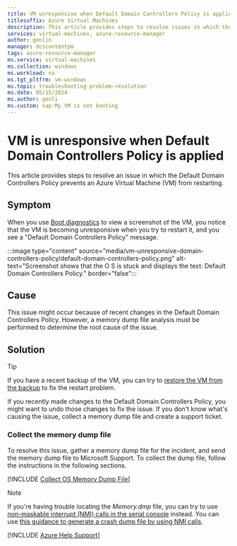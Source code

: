 ```yaml
---
title: VM unresponsive when Default Domain Controllers Policy is applied
titlesuffix: Azure Virtual Machines
description: This article provides steps to resolve issues in which the Default Domain Controllers Policy prevents an Azure VM from restarting.
services: virtual-machines, azure-resource-manager
author: genlin
manager: dcscontentpm
tags: azure-resource-manager
ms.service: virtual-machines
ms.collection: windows
ms.workload: na
ms.tgt_pltfrm: vm-windows
ms.topic: troubleshooting-problem-resolution
ms.date: 05/15/2024
ms.author: genli
ms.custom: sap:My VM is not booting
---
```


# VM is unresponsive when Default Domain Controllers Policy is applied

This article provides steps to resolve an issue in which the Default Domain Controllers Policy prevents an Azure Virtual Machine (VM) from restarting.

## Symptom

When you use [Boot diagnostics](./boot-diagnostics.md) to view a screenshot of the VM, you notice that the VM is becoming unresponsive when you try to restart it, and you see a "Default Domain Controllers Policy" message.

  :::image type="content" source="media/vm-unresponsive-domain-controllers-policy/default-domain-controllers-policy.png" alt-text="Screenshot shows that the O S is stuck and displays the text: Default Domain Controllers Policy." border="false":::

## Cause

This issue might occur because of recent changes in the Default Domain Controllers Policy. However, a memory dump file analysis must be performed to determine the root cause of the issue.

## Solution

> [!TIP]
> If you have a recent backup of the VM, you can try to [restore the VM from the backup](/azure/backup/backup-azure-arm-restore-vms) to fix the restart problem.

If you recently made changes to the Default Domain Controllers Policy, you might want to undo those changes to fix the issue. If you don't know what's causing the issue, collect a memory dump file and create a support ticket.

### Collect the memory dump file

To resolve this issue, gather a memory dump file for the incident, and send the memory dump file to Microsoft Support. To collect the dump file, follow the instructions in the following sections.

[!INCLUDE [Collect OS Memory Dump File](../../../includes/azure/collect-os-memory-dump-file.md)]

> [!NOTE]
> If you're having trouble locating the *Memory.dmp* file, you can try to use [non-maskable interrupt (NMI) calls in the serial console](./serial-console-windows.md#use-the-serial-console-for-nmi-calls) instead. You can use [this guidance to generate a crash dump file by using NMI calls](/troubleshoot/windows-client/performance/generate-a-kernel-or-complete-crash-dump#use-nmi).

[!INCLUDE [Azure Help Support](../../../includes/azure-help-support.md)]
